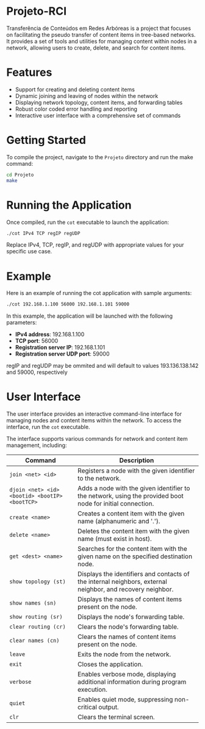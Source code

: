 # Projeto-RCI

Transferência de Conteúdos em Redes Arbóreas is a project that focuses on facilitating the pseudo transfer of content items in tree-based networks. It provides a set of tools and utilities for managing content within nodes in a network, allowing users to create, delete, and search for content items.


# Features

* Support for creating and deleting content items
* Dynamic joining and leaving of nodes within the network
* Displaying network topology, content items, and forwarding tables
* Robust color coded error handling and reporting
* Interactive user interface with a comprehensive set of commands


# Getting Started
To compile the project, navigate to the `Projeto` directory and run the make command:
```sh
cd Projeto
make
```
# Running the Application

Once compiled, run the `cot` executable to launch the application:
```sh
./cot IPv4 TCP regIP regUDP
```
Replace IPv4, TCP, regIP, and regUDP with appropriate values for your specific use case.


# Example
Here is an example of running the cot application with sample arguments:
```sh
./cot 192.168.1.100 56000 192.168.1.101 59000
```
In this example, the application will be launched with the following parameters:

* **IPv4 address**: 192.168.1.100
* **TCP port**: 56000
* **Registration server IP**: 192.168.1.101
* **Registration server UDP port**: 59000

regIP and regUDP may be ommited and will default to values 193.136.138.142 and 59000, respectively

# User Interface
The user interface provides an interactive command-line interface for managing nodes and content items within the network. To access the interface, run the `cot` executable.

The interface supports various commands for network and content item management, including:

| Command                      | Description                                                   |
|------------------------------|---------------------------------------------------------------|
| `join <net> <id>`            | Registers a node with the given identifier to the network.    |
| `djoin <net> <id> <bootid> <bootIP> <bootTCP>` | Adds a node with the given identifier to the network, using the provided boot node for initial connection. |
| `create <name>`              | Creates a content item with the given name (alphanumeric and '.'). |
| `delete <name>`              | Deletes the content item with the given name (must exist in host). |
| `get <dest> <name>`          | Searches for the content item with the given name on the specified destination node. |
| `show topology (st)`         | Displays the identifiers and contacts of the internal neighbors, external neighbor, and recovery neighbor. |
| `show names (sn)`            | Displays the names of content items present on the node.      |
| `show routing (sr)`          | Displays the node's forwarding table.                         |
| `clear routing (cr)`         | Clears the node's forwarding table.                           |
| `clear names (cn)`           | Clears the names of content items present on the node.        |
| `leave`                      | Exits the node from the network.                              |
| `exit`                       | Closes the application.                                       |
| `verbose`                    | Enables verbose mode, displaying additional information during program execution. |
| `quiet`                      | Enables quiet mode, suppressing non-critical output.          |
| `clr`                        | Clears the terminal screen.                                   |
